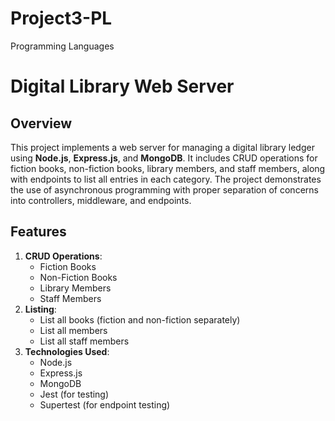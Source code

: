 # Project3-PL
Programming Languages 

# Digital Library Web Server

## Overview

This project implements a web server for managing a digital library ledger using **Node.js**, **Express.js**, and **MongoDB**. It includes CRUD operations for fiction books, non-fiction books, library members, and staff members, along with endpoints to list all entries in each category. The project demonstrates the use of asynchronous programming with proper separation of concerns into controllers, middleware, and endpoints.

## Features

1. **CRUD Operations**:
   - Fiction Books
   - Non-Fiction Books
   - Library Members
   - Staff Members
2. **Listing**:
   - List all books (fiction and non-fiction separately)
   - List all members
   - List all staff members
3. **Technologies Used**:
   - Node.js
   - Express.js
   - MongoDB
   - Jest (for testing)
   - Supertest (for endpoint testing)
